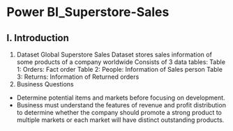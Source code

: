 # Power BI_Superstore-Sales

## I. Introduction
1. Dataset
Global Superstore Sales
Dataset stores sales information of some products of a company worldwide
Consists of 3 data tables:
Table 1: Orders: Fact order
Table 2: People: Information of Sales person
Table 3: Returns: Information of Returned orders
3. Business Questions
- Determine potential items and markets before focusing on development. 
- Business must understand the features of revenue and profit distribution to determine whether the company should promote a strong product to multiple markets or each market will have distinct outstanding products.

